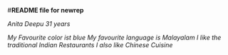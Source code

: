 #**README file for newrep**

*Anita Deepu*
*31 years*

*My Favourite color ist blue*
*My favourite language is Malayalam*
*I like the traditional Indian Restaurants*
*I also like Chinese Cuisine*
